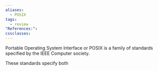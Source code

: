 ```yaml
---
aliases:
  - POSIX
tags:
  - review
"References:": 
cssclasses:
---
```

Portable Operating System Interface or POSIX is a family of standards specified by the IEEE Computer society. 

These standards specify both 
